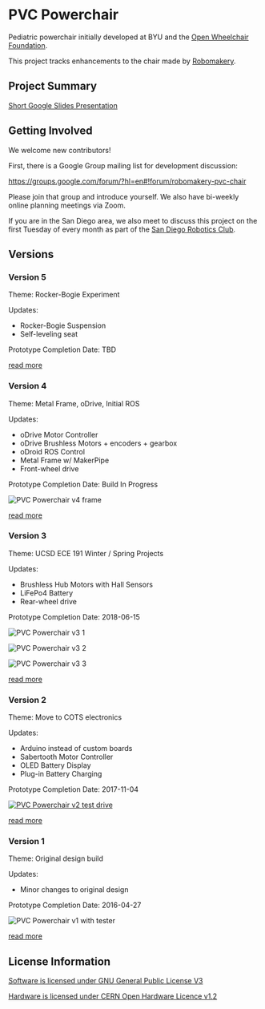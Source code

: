# PVC Powerchair

Pediatric powerchair initially developed at BYU and the [Open Wheelchair Foundation](http://openwheelchair.org/).

This project tracks enhancements to the chair made by [Robomakery](http://robomakery.com).

## Project Summary

[Short Google Slides Presentation](https://docs.google.com/presentation/d/e/2PACX-1vQH72_SPbROlJtIxm5qiG1kyvUSaIGlaVXuoVhn0pRb-agA25kUbpgHu_BZxM33IaVWwLDGMfL6djqC/pub?start=false&loop=false&delayms=3000)

## Getting Involved

We welcome new contributors!

First, there is a Google Group mailing list for development discussion:

https://groups.google.com/forum/?hl=en#!forum/robomakery-pvc-chair

Please join that group and introduce yourself.  We also have bi-weekly online planning meetings via Zoom.

If you are in the San Diego area, we also meet to discuss this project on the first Tuesday of every month as part of the [San Diego Robotics Club](https://www.meetup.com/roboticsclub/).

## Versions

### Version 5

Theme: Rocker-Bogie Experiment

Updates:

* Rocker-Bogie Suspension
* Self-leveling seat

Prototype Completion Date: TBD

[read more](v5)

### Version 4

Theme: Metal Frame, oDrive, Initial ROS

Updates:

* oDrive Motor Controller
* oDrive Brushless Motors + encoders + gearbox
* oDroid ROS Control
* Metal Frame w/ MakerPipe
* Front-wheel drive

Prototype Completion Date: Build In Progress

![PVC Powerchair v4 frame](v4/images/pvc-chair-v4-design.png)

[read more](v4)

### Version 3

Theme: UCSD ECE 191 Winter / Spring Projects

Updates:

* Brushless Hub Motors with Hall Sensors
* LiFePo4 Battery
* Rear-wheel drive

Prototype Completion Date: 2018-06-15

![PVC Powerchair v3 1](v3/images/pvc-chair-v3-1.jpg)

![PVC Powerchair v3 2](v3/images/pvc-chair-v3-2.jpg)

![PVC Powerchair v3 3](v3/images/pvc-chair-v3-3.jpg)

[read more](v3)

### Version 2

Theme: Move to COTS electronics

Updates:

* Arduino instead of custom boards
* Sabertooth Motor Controller
* OLED Battery Display
* Plug-in Battery Charging

Prototype Completion Date: 2017-11-04

[![PVC Powerchair v2 test drive](https://img.youtube.com/vi/sLA0mYiXbEk/0.jpg)](https://www.youtube.com/watch?v=sLA0mYiXbEk)

[read more](v2)

### Version 1

Theme: Original design build

Updates:

* Minor changes to original design

Prototype Completion Date: 2016-04-27

![PVC Powerchair v1 with tester](v1/images/pvc-chair-v1.jpg)

[read more](v1)

## License Information

[Software is licensed under GNU General Public License V3](SOFTWARE_LICENSE)

[Hardware is licensed under CERN Open Hardware Licence v1.2](HARDWARE_LICENSE)
